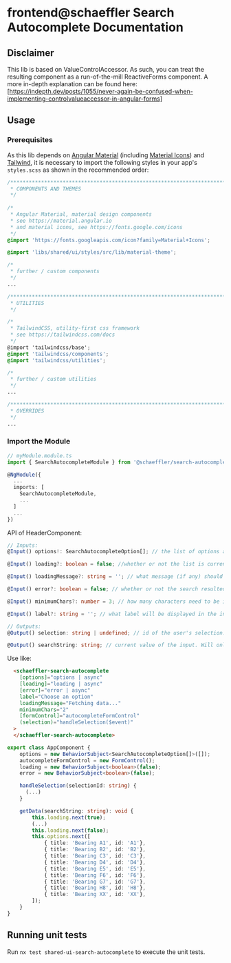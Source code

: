# frontend@schaeffler Search Autocomplete Documentation

## Disclaimer
This lib is based on ValueControlAccessor. As such, you can treat the resulting component as a run-of-the-mill ReactiveForms component. A more in-depth explanation can be found here: [https://indepth.dev/posts/1055/never-again-be-confused-when-implementing-controlvalueaccessor-in-angular-forms]

## Usage

### Prerequisites

As this lib depends on [Angular Material](https://material.angular.io) (including [Material Icons](https://fonts.google.com/icons)) and [Tailwind](https://tailwindcss.com/docs), it is necessary to import the following styles in your app's `styles.scss` as shown in the recommended order:

``` scss
/***************************************************************************************************
 * COMPONENTS AND THEMES
 */
 
/*
 * Angular Material, material design components
 * see https://material.angular.io
 * and material icons, see https://fonts.google.com/icons
 */
@import 'https://fonts.googleapis.com/icon?family=Material+Icons';

@import 'libs/shared/ui/styles/src/lib/material-theme';

/*
 * further / custom components
 */
...

/***************************************************************************************************
 * UTILITIES
 */

/*
 * TailwindCSS, utility-first css framework
 * see https://tailwindcss.com/docs
 */
@import 'tailwindcss/base';
@import 'tailwindcss/components';
@import 'tailwindcss/utilities';

/*
 * further / custom utilities
 */
...

/***************************************************************************************************
 * OVERRIDES
 */ 
...
```

### Import the Module

```typescript
// myModule.module.ts
import { SearchAutocompleteModule } from '@schaeffler/search-autocomplete';

@NgModule({
  ...
  imports: [
    SearchAutocompleteModule,
    ...
  ]
  ...
})
```

API of HeaderComponent:

```typescript
// Inputs:
@Input() options!: SearchAutocompleteOption[]; // the list of options available to user. The component will filter it based on input. It can be either static, supplied at init, or change over time. If you plan on changing it, remember about setting 'loading' attribute.

@Input() loading?: boolean = false; //whether or not the list is currently being fetched, processed or anything else you want. Setting it to true will replace the user's option list with a loading spinner and optionally a loading message. Remember about setting it back to false once your list is ready

@Input() loadingMessage?: string = ''; // what message (if any) should be shown to the user while the list is loading

@Input() error?: boolean = false; // whether or not the search resulted in an error. will display an error message instead of an option list

@Input() minimumChars?: number = 3; // how many characters need to be inputted before the component emits searchString and show the list to the user

@Input() label?: string = ''; // what label will be displayed in the input before the user starts typing

// Outputs:
@Output() selection: string | undefined; // id of the user's selection. will emit undefined if user cleared their selection

@Output() searchString: string; // current value of the input. Will only emit if minimumChars number was reached

```

Use like:

```html
  <schaeffler-search-autocomplete 
    [options]="options | async"
    [loading]="loading | async"
    [error]="error | async"
    label="Choose an option"
    loadingMessage="Fetching data..."
    minimumChars="2"
    [formControl]="autocompleteFormControl"
    (selection)="handleSelection($event)"
  >
  </schaeffler-search-autocomplete>
```

```typescript
export class AppComponent {
    options = new BehaviorSubject<SearchAutocompleteOption[]>([]);
    autocompleteFormControl = new FormControl();
    loading = new BehaviorSubject<boolean>(false);
    error = new BehaviorSubject<boolean>(false);

    handleSelection(selectionId: string) {
      (...)
    }

    getData(searchString: string): void {
        this.loading.next(true);
        (...)
        this.loading.next(false);
        this.options.next([
            { title: 'Bearing A1', id: 'A1'},
            { title: 'Bearing B2', id: 'B2'},
            { title: 'Bearing C3', id: 'C3'},
            { title: 'Bearing D4', id: 'D4'},
            { title: 'Bearing E5', id: 'E5'},
            { title: 'Bearing F6', id: 'F6'},
            { title: 'Bearing G7', id: 'G7'},
            { title: 'Bearing H8', id: 'H8'},
            { title: 'Bearing XX', id: 'XX'},
        ]);
    }
}
```

## Running unit tests

Run `nx test shared-ui-search-autocomplete` to execute the unit tests.
